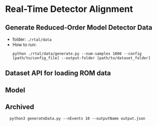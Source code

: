 # Real-Time Detector Alignment

## Generate Reduced-Order Model Detector Data
- folder: `./rtal/data`
- How to run:
  ```
  python ./rtal/data/generate.py --num-samples 1000 --config [path/to/config_file] --output-folder [path/to/dataset_folder]
  ```
## Dataset API for loading ROM data
## Model


## Archived
```
  python3 generateData.py --nEvents 10 --outputName output.json
```
